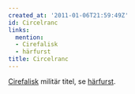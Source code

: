 ```yaml
---
created_at: '2011-01-06T21:59:49Z'
id: Circelranc
links:
  mention:
  - Cirefalisk
  - härfurst
title: Circelranc
---
```


[Cirefalisk] militär titel, se [härfurst].

  [Cirefalisk]: Cirefalisk
  [härfurst]: härfurst
